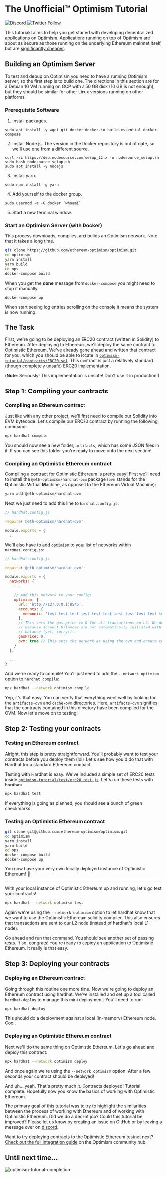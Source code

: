 # The Unofficial™ Optimism Tutorial

[![Discord](https://img.shields.io/discord/667044843901681675.svg?color=768AD4&label=discord&logo=https%3A%2F%2Fdiscordapp.com%2Fassets%2F8c9701b98ad4372b58f13fd9f65f966e.svg)](https://discord.com/channels/667044843901681675)
[![Twitter Follow](https://img.shields.io/twitter/follow/optimismPBC.svg?label=optimismPBC&style=social)](https://twitter.com/optimismPBC)

This tutoriakl aims to help you get started with developing decentralized applications on [Optimism](https://optimism.io/). Applications running on
top of Optimism are about as secure as those running on the underlying Ethereum mainnet itself, but are
[significantly cheaper](https://optimism.io/gas-comparison).


## Building an Optimism Server

To test and debug on Optimism you need to have a running Optimism server, so the first step is to build one. The directions in this section are for a Debian 10
VM running on GCP with a 50 GB disk (10 GB is not enough), but they should be similar for other Linux versions running on other platforms.

### Prerequisite Software

1. Install packages.
```
sudo apt install -y wget git docker docker.io build-essential docker-compose
```

2. Install Node.js. The version in the Docker repository is out of date, so we'll use one from a different source.
```
curl -sL https://deb.nodesource.com/setup_12.x -o nodesource_setup.sh
sudo bash nodesource_setup.sh
sudo apt install -y nodejs
```

3. Install yarn.
```
sudo npm install -g yarn
```

4. Add yourself to the docker group.
```
sudo usermod -a -G docker `whoami`
```

5. Start a new terminal window.


### Start an Optimism Server (with Docker)

This process downloads, compiles, and builds an Optimism network. Note that it takes a long time.

```sh
git clone https://github.com/ethereum-optimism/optimism.git
cd optimism
yarn install
yarn build
cd ops
docker-compose build
```

When you get the **done** message from `docker-compose` you might need to stop it manually.

```
docker-compose up
```

When start seeing log entries scrolling on the console it means the system is now running. 


## The Task

First, we're going to be deploying an ERC20 contract (written in Solidity) to Ethereum.
After deploying to Ethereum, we'll deploy the same contract to Optimistic Ethereum.
We've already gone ahead and written that contract for you, which you should be able to locate in [`optimism-tutorial/contracts/ERC20.sol`](https://github.com/ethereum-optimism/optimism-tutorial/blob/main/contracts/ERC20.sol).
This contract is just a relatively standard (though completely unsafe) ERC20 implementation.

(**Note**: Seriously! This implementation is unsafe! Don't use it in production!)

## Step 1: Compiling your contracts

### Compiling an Ethereum contract

Just like with any other project, we'll first need to compile our Solidity into EVM bytecode.
Let's compile our ERC20 contract by running the following command:

```sh
npx hardhat compile
```

You should now see a new folder, `artifacts`, which has some JSON files in it.
If you can see this folder you're ready to move onto the next section!

### Compiling an Optimistic Ethereum contract

Compiling a contract for Optimistic Ethereum is pretty easy!
First we'll need to install the `@eth-optimism/hardhat-ovm` package (`ovm` stands for the **O**ptimistic **V**irtual **M**achine, as opposed to the Ethereum Virtual Machine):

```sh
yarn add @eth-optimism/hardhat-ovm
```

Next we just need to add this line to `hardhat.config.js`:

```js
// hardhat.config.js

require('@eth-optimism/hardhat-ovm')

module.exports = {
  ...
```

We'll also have to add `optimism` to your list of networks within `hardhat.config.js`:

```js
// hardhat.config.js

require('@eth-optimism/hardhat-ovm')

module.exports = {
  networks: {
    ...

    // Add this network to your config!
    optimism: {
      url: 'http://127.0.0.1:8545',
      accounts: {
        mnemonic: 'test test test test test test test test test test test junk'
      },
      // This sets the gas price to 0 for all transactions on L2. We do this
      // because account balances are not automatically initiated with an ETH
      // balance (yet, sorry!).
      gasPrice: 0,
      ovm: true // This sets the network as using the ovm and ensure contract will be compiled against that.
    }
  },

  ...
}
```

And we're ready to compile!
You'll just need to add the `--network optimism` option to `hardhat compile`:

```sh
npx hardhat --network optimism compile
```

Yep, it's that easy.
You can verify that everything went well by looking for the `artifacts-ovm` and `cache-ovm` directories.
Here, `artifacts-ovm` signifies that the contracts contained in this directory have been compiled for the OVM.
Now let's move on to testing!

## Step 2: Testing your contracts

### Testing an Ethereum contract

Alright, this step is pretty straightforward.
You'll probably want to test your contracts before you deploy them (lol).
Let's see how you'd do that with Hardhat for a standard Ethereum contract.

Testing with Hardhat is easy.
We've included a simple set of ERC20 tests inside [`optimism-tutorial/test/erc20.test.js`](https://github.com/ethereum-optimism/optimism-tutorial/blob/main/test/erc20.test.js).
Let's run these tests with hardhat:

```sh
npx hardhat test
```

If everything is going as planned, you should see a bunch of green checkmarks.

### Testing an Optimistic Ethereum contract

```sh
git clone git@github.com:ethereum-optimism/optimism.git
cd optimism
yarn install
yarn build
cd ops
docker-compose build
docker-compose up
```

You now have your very own locally deployed instance of Optimistic Ethereum! 🙌

---

With your local instance of Optimistic Ethereum up and running, let's go test your contracts!

```sh
npx hardhat --network optimism test
```

Again we're using the `--network optimism` option to let hardhat know that we want to use the Optimistic Ethereum solidity compiler.
This also ensures that transactions are sent to our L2 node (instead of hardhat's local L1 node).

Go ahead and run that command.
You should see another set of passing tests.
If so, congrats!
You're ready to deploy an application to Optimistic Ethereum.
It really is that easy.

## Step 3: Deploying your contracts

### Deploying an Ethereum contract

Going through this routine one more time.
Now we're going to deploy an Ethereum contract using hardhat.
We've installed and set up a tool called `hardhat-deploy` to manage this mini deployment.
You'll need to run:

```sh
npx hardhat deploy
```

This should do a deployment against a local (in-memory) Ethereum node.
Cool.

### Deploying an Optimistic Ethereum contract

Next we'll do the same thing on Optimistic Ethereum.
Let's go ahead and deploy this contract:

```sh
npx hardhat --network optimism deploy
```

And once again we're using the `--network optimism` option.
After a few seconds your contract should be deployed!

And uh... yeah.
That's pretty much it.
Contracts deployed!
Tutorial complete.
Hopefully now you know the basics of working with Optimistic Ethereum.

The primary goal of this tutorial was to try to highlight the similarities between the process of working with Ethereum and of working with Optimistic Ethereum.
Did we do a decent job?
Could this tutorial be improved?
Please let us know by creating an issue on GitHub or by leaving a message over on [discord](https://discord.com/invite/jrnFEvq).

Want to try deploying contracts to the Optimistic Ethereum testnet next?
[Check out the full integration guide](https://community.optimism.io/docs/developers/integration.html) on the Optimism community hub.


## Until next time...

![optimism-tutorial-completion](https://user-images.githubusercontent.com/37757724/113066106-96189680-917f-11eb-9580-69eb71c31b83.gif)
